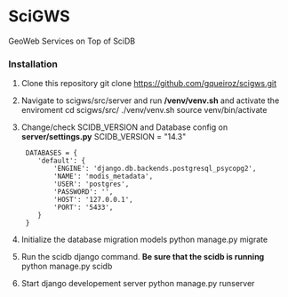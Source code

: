 # SciGWS
GeoWeb Services on Top of SciDB

### Installation

1. Clone this repository
        git clone https://github.com/gqueiroz/scigws.git

2. Navigate to scigws/src/server and run **/venv/venv.sh** and activate the enviroment
        cd scigws/src/
        ./venv/venv.sh
        source venv/bin/activate

3. Change/check SCIDB_VERSION and Database config on **server/settings.py**
        SCIDB_VERSION = "14.3"

        DATABASES = {
           'default': {
               'ENGINE': 'django.db.backends.postgresql_psycopg2',
               'NAME': 'modis_metadata',
               'USER': 'postgres',
               'PASSWORD': '',
               'HOST': '127.0.0.1',
               'PORT': '5433',
           }
        }

4. Initialize the database migration models
        python manage.py migrate

5. Run the scidb django command. **Be sure that the scidb is running**
        python manage.py scidb

6. Start django developement server
        python manage.py runserver